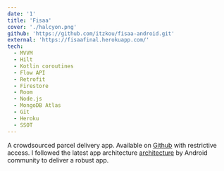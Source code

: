 ```yaml
---
date: '1'
title: 'Fisaa'
cover: './halcyon.png'
github: 'https://github.com/itzkou/fisaa-android.git'
external: 'https://fisaafinal.herokuapp.com/'
tech:
  - MVVM
  - Hilt
  - Kotlin coroutines
  - Flow API
  - Retrofit
  - Firestore
  - Room
  - Node.js
  - MongoDB Atlas
  - Git
  - Heroku
  - SSOT
---
```


A crowdsourced parcel delivery app. Available on [Github](https://marketplace.visualstudio.com/items?itemName=brittanychiang.halcyon-vscode) with restrictive access. I followed the latest app architecture [architecture](https://developer.android.com/jetpack/guide?gclid=CjwKCAjwtfqKBhBoEiwAZuesiNXLlabBqVNWOM5x1OP5pTUMhVin_D6mxOpnrKbtKysXBSQRrAevyBoCByMQAvD_BwE&gclsrc=aw.ds) by Android community to deliver a robust app.

